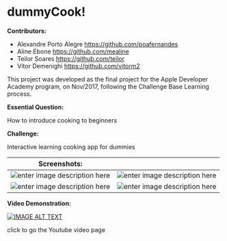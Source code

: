dummyCook!
===================

**Contributors:**

- Alexandre Porto Alegre https://github.com/poafernandes
- Aline Ebone https://github.com/mealine
- Teilor Soares https://github.com/teilor
- Vitor Demenighi https://github.com/vitorm2


This project was developed as the final project for the Apple Developer Academy program, on Nov/2017, following the Challenge Base Learning process.

**Essential Question:** 

How to introduce cooking to beginners

**Challenge:**

Interactive learning cooking app for dummies

|Screenshots:||
|---|---|
| ![enter image description here](https://i.imgur.com/oswk5or.png)  |![enter image description here](https://i.imgur.com/CKDiKqM.png)  |
| ![enter image description here](https://i.imgur.com/RqkiDmK.png) |![enter image description here](https://i.imgur.com/05SGtFk.png)  |

**Video Demonstration:**

[![IMAGE ALT TEXT](http://img.youtube.com/vi/oA2Y2WMz4ss/0.jpg)](http://www.youtube.com/watch?v=oA2Y2WMz4ss "video demonstration")

click to go the Youtube video page

